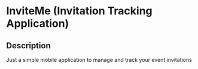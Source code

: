 # InviteMe (Invitation Tracking Application)

## Description
Just a simple mobile application to manage and track your event invitations

